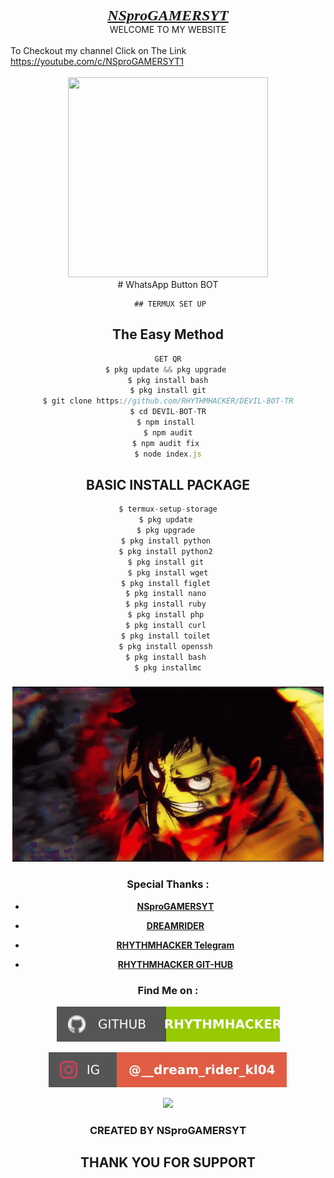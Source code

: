 <div bgcolor="red" style="text-align: center;"><span style="font-family: Russo One; font-size : x-large;"><b><u><i>NSproGAMERSYT</i></u></b></span></div><div style="text-align: center;">WELCOME TO MY WEBSITE</div><div style="text-align: left;"><br /></div><div style="text-align: left;">To Checkout my channel Click on The Link</div><div style="text-align: left;"><span style="color: black;"><a href="https://youtube.com/c/NSproGAMERSYT1" target="_blank">https://youtube.com/c/NSproGAMERSYT1</a><br /></span></div><div style="text-align: left;"><br /></div><div class="separator" style="clear: both; text-align: center;">  
     <a href="https://i.imgur.com/FGMyUus.jpeg" style="margin-left: 1em; margin-right: 1em;"><img border="0" data-original-height="800" data-original-width="800" height="320"src="https://i.imgur.com/FGMyUus.jpeg" width="320" /></a>
<div></div><div></div><div></div><div></div>
#
WhatsApp Button BOT

     ## TERMUX SET UP
  
## The Easy Method 

```js
GET QR
$ pkg update && pkg upgrade 
$ pkg install bash
$ pkg install git
$ git clone https://github.com/RHYTHMHACKER/DEVIL-BOT-TR
$ cd DEVIL-BOT-TR
$ npm install 
$ npm audit
$ npm audit fix 
$ node index.js
```
## BASIC INSTALL PACKAGE

```js
$ termux-setup-storage
$ pkg update 
$ pkg upgrade 
$ pkg install python 
$ pkg install python2 
$ pkg install git 
$ pkg install wget
$ pkg install figlet 
$ pkg install nano 
$ pkg install ruby 
$ pkg install php 
$ pkg install curl 
$ pkg install toilet 
$ pkg install openssh 
$ pkg install bash 
$ pkg installmc
```
###
<p align="center">

<img src=".imgs/NSproYT.gif"/>

</p>
 
### Special Thanks :

- [**NSproGAMERSYT**](https://youtube.com/c/NSproGAMERSYT1)

- [**DREAMRIDER**](https://www.instagram.com/__dream_rider_kl04)

- [**RHYTHMHACKER Telegram**](https://t.me/RHYTHMHACKER)

- [**RHYTHMHACKER GIT-HUB**](https://github.com/RHYTHMHACKER)

### Find Me on :

<p align="left">

  <a href="https://github.com/RHYTHMHACKER" target="_blank"><img src=".imgs/gitnspro.svg"></a>

  <a href="https://www.instagram.com/__dream_rider_kl04" target="_blank"><img src=".imgs/instanspro.svg"></a>

  <a href="https://t.me/RHYTHMHACKER" target="_blank"><img src="https://img.shields.io/badge/Chat-Messenger-blue?style=for-the-badge&logo=messenger"></a>

</p>

### CREATED BY NSproGAMERSYT
## THANK YOU FOR SUPPORT
